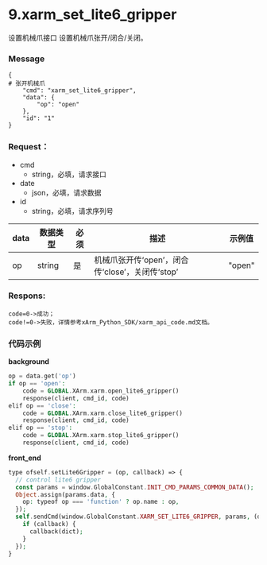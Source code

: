 # 9.xarm\_set\_lite6\_gripper


设置机械爪接口
设置机械爪张开/闭合/关闭。

### Message

```
{
# 张开机械爪
    "cmd": "xarm_set_lite6_gripper",
    "data": {
        "op": "open"
    },
    "id": "1"
}
```


### Request：

* cmd
  * string，必填，请求接口
* date
  * json，必填，请求数据
* id
  * string，必填，请求序列号


| data   | 数据类型 | 必须 | 描述                  | 示例值 |
|--------|----------|------|-----------------------|--------|
| op | string    | 是   | 机械爪张开传‘open’，闭合传‘close’，关闭传‘stop’ | "open"  |


### Respons: 
```
code=0->成功；
code!=0->失败，详情参考xArm_Python_SDK/xarm_api_code.md文档。
```



### 代码示例

**background**

```php
op = data.get('op')
if op == 'open':
    code = GLOBAL.XArm.xarm.open_lite6_gripper()
    response(client, cmd_id, code)
elif op == 'close':
    code = GLOBAL.XArm.xarm.close_lite6_gripper()
    response(client, cmd_id, code)
elif op == 'stop':
    code = GLOBAL.XArm.xarm.stop_lite6_gripper()
    response(client, cmd_id, code)
   ```
**front_end**

```php
type ofself.setLite6Gripper = (op, callback) => {
  // control lite6 gripper
  const params = window.GlobalConstant.INIT_CMD_PARAMS_COMMON_DATA();
  Object.assign(params.data, {
    op: typeof op === 'function' ? op.name : op,
  });
  self.sendCmd(window.GlobalConstant.XARM_SET_LITE6_GRIPPER, params, (dict) => {
    if (callback) {
      callback(dict);
    }
  });
}
```
